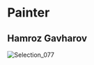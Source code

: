 # Painter

## Hamroz Gavharov

![Selection_077](https://user-images.githubusercontent.com/62178569/119418009-82695680-bd10-11eb-9794-11c220c6c856.png)
